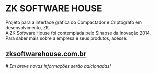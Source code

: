 <h1>ZK SOFTWARE HOUSE</h1>

Projeto para a interface gráfica do Compactador e Criptógrafo em desenvolvimento, ZK.<br>
A ZK Software House foi contemplada pelo Sinapse da Inovação 2014.<br>
Para saber mais sobre a empresa e seus produtos, acesse:

<h2><a href = "http://www.zksoftwarehouse.com.br" target = "_blank">zksoftwarehouse.com.br</a></h2>

<i># Em breve novas informações serão adicionadas!</i>

